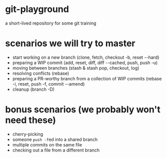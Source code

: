 # git-playground
a short-lived repository for some git training

# scenarios we will try to master
- start working on a new branch (clone, fetch, checkout -b, reset --hard)
- preparing a WIP commit (add, reset, diff, diff --cached, push, push -u)
- moving between branches (stash & stash pop, checkout, log)
- resolving conflicts (rebase)
- preparing a PR-worthy branch from a collection of WIP commits (rebase -i, reset, push -f, commit --amend)
- cleanup (branch -D)

# bonus scenarios (we probably won't need these)
- cherry-picking
- someone `push -f`ed into a shared branch
- multiple commits on the same file
- checking out a file from a different branch
